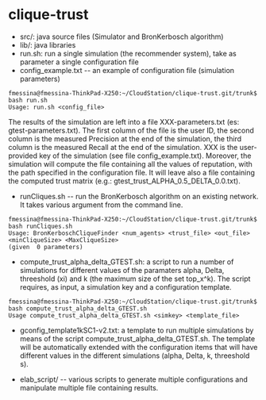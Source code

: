 # clique-trust

- src/: java source files (Simulator and BronKerbosch algorithm)
- lib/:  java libraries
- run.sh: run a single simulation (the recommender system), take as parameter a single configuration file
- config_example.txt -- an example of configuration file (simulation parameters)

```console 
fmessina@fmessina-ThinkPad-X250:~/CloudStation/clique-trust.git/trunk$ bash run.sh 
Usage: run.sh <config_file>
```

The results of the simulation are left into a file XXX-parameters.txt (es: gtest-parameters.txt). 
The first column of the file is the user ID, the second column is the measured Precision at the end of the simulation,
 the third column is the measured Recall at the end of the simulation. XXX is the user-provided key of the simulation (see file 
config_example.txt). Moreover, the simulation will compute the file containing all the values of reputation, with 
the path specified in the configuration file. It will leave also a file containing the 
computed trust matrix (e.g.: gtest_trust_ALPHA_0.5_DELTA_0.0.txt).

- runCliques.sh -- run the BronKerbosch algorithm on an existing network. 
It takes various argument from the command line.

```console
fmessina@fmessina-ThinkPad-X250:~/CloudStation/clique-trust.git/trunk$ bash runCliques.sh 
Usage: BronKerboschCliqueFinder <num_agents> <trust_file> <out_file> <minCliqueSize> <MaxCliqueSize> 
(given  0 parameters)
```

- compute_trust_alpha_delta_GTEST.sh: a script to run a number of simulations for different values 
of the paramaters alpha, Delta, threeshold (xi) and k (the maximum size of the set top_x^k). 
The script requires, as input, a simulation key and a configuration template.  

```console 
fmessina@fmessina-ThinkPad-X250:~/CloudStation/clique-trust.git/trunk$  bash compute_trust_alpha_delta_GTEST.sh 
Usage compute_trust_alpha_delta_GTEST.sh <simkey> <template_file>
```

- gconfig_template1kSC1-v2.txt: a template to run multiple simulations by means of the 
script  compute_trust_alpha_delta_GTEST.sh. The template will be automatically extended 
with the configuration items that will have different values in the different simulations (alpha, Delta, k, threeshold s). 

- elab_script/ -- various scripts to generate multiple configurations and manipulate multiple file containing results. 
